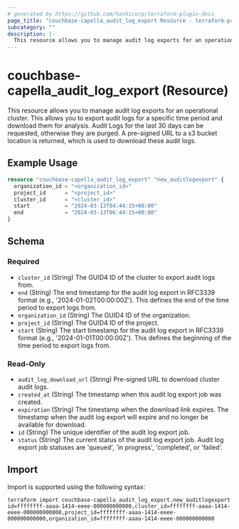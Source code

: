 ```yaml
---
# generated by https://github.com/hashicorp/terraform-plugin-docs
page_title: "couchbase-capella_audit_log_export Resource - terraform-provider-couchbase-capella"
subcategory: ""
description: |-
  This resource allows you to manage audit log exports for an operational cluster. This allows you to export audit logs for a specific time period and download them for analysis. Audit Logs for the last 30 days can be requested, otherwise they are purged. A pre-signed URL to a s3 bucket location is returned, which is used to download these audit logs.
---
```


# couchbase-capella_audit_log_export (Resource)

This resource allows you to manage audit log exports for an operational cluster. This allows you to export audit logs for a specific time period and download them for analysis. Audit Logs for the last 30 days can be requested, otherwise they are purged. A pre-signed URL to a s3 bucket location is returned, which is used to download these audit logs.

## Example Usage

```terraform
resource "couchbase-capella_audit_log_export" "new_auditlogexport" {
  organization_id = "<organization_id>"
  project_id      = "<project_id>"
  cluster_id      = "<cluster_id>"
  start           = "2024-03-13T04:44:15+00:00"
  end             = "2024-03-13T06:44:15+00:00"
}
```

<!-- schema generated by tfplugindocs -->
## Schema

### Required

- `cluster_id` (String) The GUID4 ID of the cluster to export audit logs from.
- `end` (String) The end timestamp for the audit log export in RFC3339 format (e.g., '2024-01-02T00:00:00Z'). This defines the end of the time period to export logs from.
- `organization_id` (String) The GUID4 ID of the organization.
- `project_id` (String) The GUID4 ID of the project.
- `start` (String) The start timestamp for the audit log export in RFC3339 format (e.g., '2024-01-01T00:00:00Z'). This defines the beginning of the time period to export logs from.

### Read-Only

- `audit_log_download_url` (String) Pre-signed URL to download cluster audit logs.
- `created_at` (String) The timestamp when this audit log export job was created.
- `expiration` (String) The timestamp when the download link expires. The timestamp when the audit log export will expire and no longer be available for download.
- `id` (String) The unique identifier of the audit log export job.
- `status` (String) The current status of the audit log export job. Audit log export job statuses are 'queued', 'in progress', 'completed', or 'failed'.

## Import

Import is supported using the following syntax:

```shell
terraform import couchbase-capella_audit_log_export.new_auditlogexport id=ffffffff-aaaa-1414-eeee-000000000000,cluster_id=ffffffff-aaaa-1414-eeee-000000000000,project_id=ffffffff-aaaa-1414-eeee-000000000000,organization_id=ffffffff-aaaa-1414-eeee-000000000000
```
